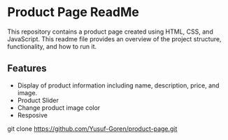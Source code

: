 # Product Page ReadMe

This repository contains a product page created using HTML, CSS, and JavaScript. This readme file provides an overview of the project structure, functionality, and how to run it.

## Features

- Display of product information including name, description, price, and image.
- Product Slider
- Change product image color
- Resposive

git clone https://github.com/Yusuf-Goren/product-page.git

